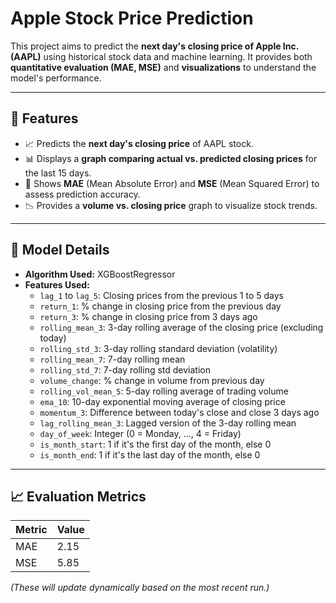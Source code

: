 # Apple Stock Price Prediction

This project aims to predict the **next day's closing price of Apple Inc. (AAPL)** using historical stock data and machine learning. It provides both **quantitative evaluation (MAE, MSE)** and **visualizations** to understand the model's performance.

---

## 🚀 Features

- 📈 Predicts the **next day's closing price** of AAPL stock.
- 📊 Displays a **graph comparing actual vs. predicted closing prices** for the last 15 days.
- 🧮 Shows **MAE** (Mean Absolute Error) and **MSE** (Mean Squared Error) to assess prediction accuracy.
- 📉 Provides a **volume vs. closing price** graph to visualize stock trends.

---

## 🧠 Model Details

- **Algorithm Used:** XGBoostRegressor
- **Features Used:**
  - `lag_1` to `lag_5`: Closing prices from the previous 1 to 5 days
  - `return_1`: % change in closing price from the previous day
  - `return_3`: % change in closing price from 3 days ago
  - `rolling_mean_3`: 3-day rolling average of the closing price (excluding today)
  - `rolling_std_3`: 3-day rolling standard deviation (volatility)
  - `rolling_mean_7`: 7-day rolling mean
  - `rolling_std_7`: 7-day rolling std deviation
  - `volume_change`: % change in volume from previous day
  - `rolling_vol_mean_5`: 5-day rolling average of trading volume
  - `ema_10`: 10-day exponential moving average of closing price
  - `momentum_3`: Difference between today's close and close 3 days ago
  - `lag_rolling_mean_3`: Lagged version of the 3-day rolling mean
  - `day_of_week`: Integer (0 = Monday, ..., 4 = Friday)
  - `is_month_start`: 1 if it's the first day of the month, else 0
  - `is_month_end`: 1 if it's the last day of the month, else 0

---

## 📈 Evaluation Metrics

| Metric | Value |
|--------|-------|
| MAE    | 2.15  |
| MSE    | 5.85  |

*(These will update dynamically based on the most recent run.)*
